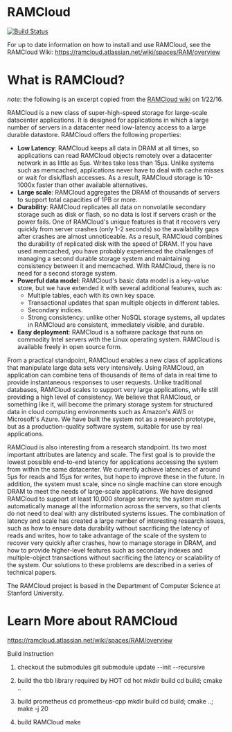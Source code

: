 # RAMCloud
[![Build Status](https://travis-ci.org/PlatformLab/RAMCloud.svg?branch=master)](https://travis-ci.org/PlatformLab/RAMCloud)

For up to date information on how to install and use RAMCloud, see the RAMCloud Wiki:
https://ramcloud.atlassian.net/wiki/spaces/RAM/overview

# What is RAMCloud?
*note*: the following is an excerpt copied from the [RAMCloud wiki](https://ramcloud.atlassian.net/wiki/spaces/RAM/overview)  on 1/22/16.

RAMCloud is a new class of super-high-speed storage for large-scale datacenter applications. It is designed for applications in which a large number of servers in a datacenter need low-latency access to a large durable datastore. RAMCloud offers the following properties:
- **Low Latency**: RAMCloud keeps all data in DRAM at all times, so applications can read RAMCloud objects remotely over a datacenter network in as little as 5μs. Writes take less than 15μs. Unlike systems such as memcached, applications never have to deal with cache misses or wait for disk/flash accesses. As a result, RAMCloud storage is 10-1000x faster than other available alternatives.
- **Large scale**: RAMCloud aggregates the DRAM of thousands of servers to support total capacities of 1PB or more.
- **Durability**: RAMCloud replicates all data on nonvolatile secondary storage such as disk or flash, so no data is lost if servers crash or the power fails. One of RAMCloud's unique features is that it recovers very quickly from server crashes (only 1-2 seconds) so the availability gaps after crashes are almost unnoticeable. As a result, RAMCloud combines the durability of replicated disk with the speed of DRAM. If you have used memcached, you have probably experienced the challenges of managing a second durable storage system and maintaining consistency between it and memcached. With RAMCloud, there is no need for a second storage system.
- **Powerful data model**: RAMCloud's basic data model is a key-value store, but we have extended it with several additional features, such as:
  - Multiple tables, each with its own key space.
  - Transactional updates that span multiple objects in different tables.
  - Secondary indices.
  - Strong consistency: unlike other NoSQL storage systems, all updates in RAMCloud are consistent, immediately visible, and durable.
- **Easy deployment**: RAMCloud is a software package that runs on commodity Intel servers with the Linux operating system. RAMCloud is available freely in open source form.

From a practical standpoint, RAMCloud enables a new class of applications that manipulate large data sets very intensively. Using RAMCloud, an application can combine tens of thousands of items of data in real time to provide instantaneous responses to user requests.  Unlike traditional databases, RAMCloud scales to support very large applications, while still providing a high level of consistency. We believe that RAMCloud, or something like it, will become the primary storage system for structured data in cloud computing environments such as Amazon's AWS or Microsoft's Azure. We have built the system not as a research prototype, but as a production-quality software system, suitable for use by real applications.

RAMCloud is also interesting from a research standpoint. Its two most important attributes are latency and scale. The first goal is to provide the lowest possible end-to-end latency for applications accessing the system from within the same datacenter. We currently achieve latencies of around 5μs for reads and 15μs for writes, but hope to improve these in the future. In addition, the system must scale, since no single machine can store enough DRAM to meet the needs of large-scale applications. We have designed RAMCloud to support at least 10,000 storage servers; the system must automatically manage all the information across the servers, so that clients do not need to deal with any distributed systems issues. The combination of latency and scale has created a large number of interesting research issues, such as how to ensure data durability without sacrificing the latency of reads and writes, how to take advantage of the scale of the system to recover very quickly after crashes, how to manage storage in DRAM, and how to provide higher-level features such as secondary indexes and multiple-object transactions without sacrificing the latency or scalability of the system. Our solutions to these problems are described in a series of technical papers.

The RAMCloud project is based in the Department of Computer Science at Stanford University.

# Learn More about RAMCloud
https://ramcloud.atlassian.net/wiki/spaces/RAM/overview

Build Instruction
1. checkout the submodules
git submodule update --init --recursive

2. build the tbb library required by HOT
cd hot
mkdir build
cd build; cmake ..

3. build prometheus
cd prometheus-cpp
mkdir build
cd build; cmake ..; make -j 20

4. build RAMCloud
make

